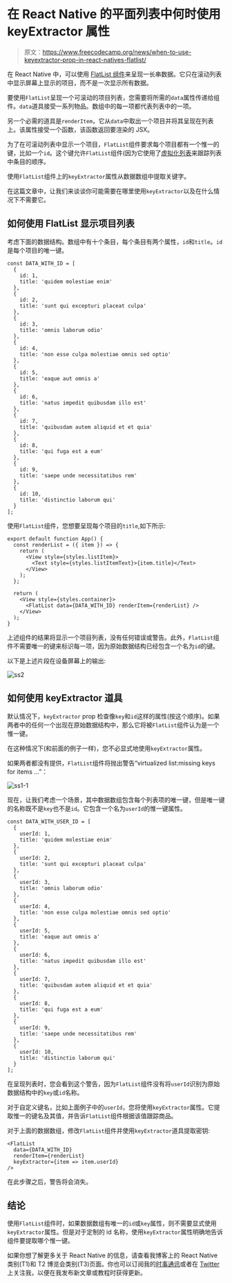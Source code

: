 # 在 React Native 的平面列表中何时使用 keyExtractor 属性

> 原文：<https://www.freecodecamp.org/news/when-to-use-keyextractor-prop-in-react-natives-flatlist/>

在 React Native 中，可以使用 [FlatList 组件](https://reactnative.dev/docs/flatlist)来呈现一长串数据。它只在滚动列表中显示屏幕上显示的项目，而不是一次显示所有数据。

要使用`FlatList`呈现一个可滚动的项目列表，您需要将所需的`data`属性传递给组件。`data`道具接受一系列物品。数组中的每一项都代表列表中的一项。

另一个必需的道具是`renderItem`，它从`data`中取出一个项目并将其呈现在列表上。该属性接受一个函数，该函数返回要渲染的 JSX。

为了在可滚动列表中显示一个项目，`FlatList`组件要求每个项目都有一个惟一的键，比如一个`id`。这个键允许`FlatList`组件(因为它使用了[虚拟化列表](https://reactnative.dev/docs/virtualizedlist)来跟踪列表中条目的顺序。

使用`FlatList`组件上的`keyExtractor`属性从数据数组中提取关键字。

在这篇文章中，让我们来谈谈你可能需要在哪里使用`keyExtractor`以及在什么情况下不需要它。

## 如何使用 FlatList 显示项目列表

考虑下面的数据结构。数组中有十个条目，每个条目有两个属性，`id`和`title`。`id`是每个项目的唯一键。

```
const DATA_WITH_ID = [
  {
    id: 1,
    title: 'quidem molestiae enim'
  },
  {
    id: 2,
    title: 'sunt qui excepturi placeat culpa'
  },
  {
    id: 3,
    title: 'omnis laborum odio'
  },
  {
    id: 4,
    title: 'non esse culpa molestiae omnis sed optio'
  },
  {
    id: 5,
    title: 'eaque aut omnis a'
  },
  {
    id: 6,
    title: 'natus impedit quibusdam illo est'
  },
  {
    id: 7,
    title: 'quibusdam autem aliquid et et quia'
  },
  {
    id: 8,
    title: 'qui fuga est a eum'
  },
  {
    id: 9,
    title: 'saepe unde necessitatibus rem'
  },
  {
    id: 10,
    title: 'distinctio laborum qui'
  }
];
```

使用`FlatList`组件，您想要呈现每个项目的`title`,如下所示:

```
export default function App() {
  const renderList = ({ item }) => {
    return (
      <View style={styles.listItem}>
        <Text style={styles.listItemText}>{item.title}</Text>
      </View>
    );
  };

  return (
    <View style={styles.container}>
      <FlatList data={DATA_WITH_ID} renderItem={renderList} />
    </View>
  );
}
```

上述组件的结果将显示一个项目列表，没有任何错误或警告。此外，`FlatList`组件不需要唯一的键来标识每一项，因为原始数据结构已经包含一个名为`id`的键。

以下是上述片段在设备屏幕上的输出:

![ss2](img/1a9d9631350db86e55b17989768a3079.png)

## 如何使用 keyExtractor 道具

默认情况下，`keyExtractor` prop 检查像`key`和`id`这样的属性(按这个顺序)。如果两者中的任何一个出现在原始数据结构中，那么它将被`FlatList`组件认为是一个惟一键。

在这种情况下(和前面的例子一样)，您不必显式地使用`keyExtractor`属性。

如果两者都没有提供，`FlatList`组件将抛出警告“virtualized list:missing keys for items ...”：

![ss1-1](img/de81560a8cd603b8907ea2cc0206dde5.png)

现在，让我们考虑一个场景，其中数据数组包含每个列表项的唯一键，但是唯一键的名称既不是`key`也不是`id`。它包含一个名为`userId`的惟一键属性。

```
const DATA_WITH_USER_ID = [
  {
    userId: 1,
    title: 'quidem molestiae enim'
  },
  {
    userId: 2,
    title: 'sunt qui excepturi placeat culpa'
  },
  {
    userId: 3,
    title: 'omnis laborum odio'
  },
  {
    userId: 4,
    title: 'non esse culpa molestiae omnis sed optio'
  },
  {
    userId: 5,
    title: 'eaque aut omnis a'
  },
  {
    userId: 6,
    title: 'natus impedit quibusdam illo est'
  },
  {
    userId: 7,
    title: 'quibusdam autem aliquid et et quia'
  },
  {
    userId: 8,
    title: 'qui fuga est a eum'
  },
  {
    userId: 9,
    title: 'saepe unde necessitatibus rem'
  },
  {
    userId: 10,
    title: 'distinctio laborum qui'
  }
];
```

在呈现列表时，您会看到这个警告，因为`FlatList`组件没有将`userId`识别为原始数据结构中的`key`或`id`名称。

对于自定义键名，比如上面例子中的`userId`，您将使用`keyExtractor`属性。它提取惟一的键名及其值，并告诉`FlatList`组件根据该值跟踪商品。

对于上面的数据数组，修改`FlatList`组件并使用`keyExtractor`道具提取密钥:

```
<FlatList
  data={DATA_WITH_ID}
  renderItem={renderList}
  keyExtractor={item => item.userId}
/>
```

在此步骤之后，警告将会消失。

## 结论

使用`FlatList`组件时，如果数据数组有唯一的`id`或`key`属性，则不需要显式使用`keyExtractor`属性。但是对于定制的 id 名称，使用`keyExtractor`属性明确地告诉组件要提取哪个惟一键。

如果你想了解更多关于 React Native 的信息，请查看我博客上的 React Native 类别(T1)和 T2 博览会类别(T3)页面。你也可以订阅我的[时事通讯](https://www.getrevue.co/profile/amanhimself)或者在 [Twitter](https://twitter.com/amanhimself) 上关注我，以便在我发布新文章或教程时获得更新。